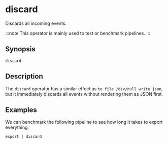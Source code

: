 # discard

Discards all incoming events.

:::note
This operator is mainly used to test or benchmark pipelines.
:::

## Synopsis

```
discard
```

## Description

The `discard` operator has a similar effect as `to file /dev/null write json`,
but it immediately discards all events without rendering them as JSON first.

## Examples

We can benchmark the following pipeline to see how long it takes to export
everything.

```
export | discard
```

